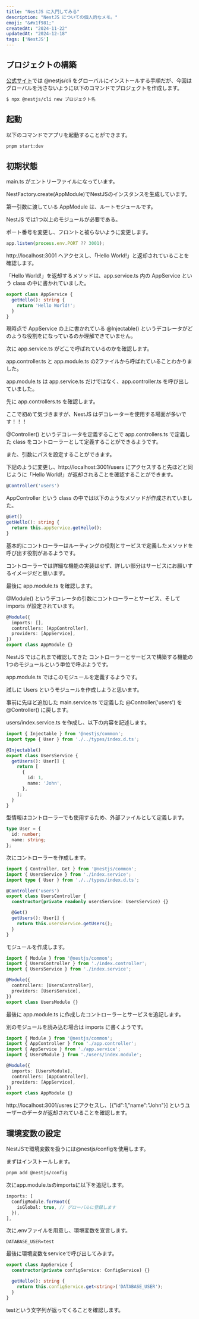 ```yaml
---
title: "NestJS に入門してみる"
description: "NestJS についての個人的なメモ。"
emoji: "&#x1f981;"
createdAt: "2024-11-22"
updatedAt: "2024-12-18"
tags: ['NestJS']
---
```


## プロジェクトの構築

[公式サイト](https://docs.nestjs.com/first-steps#setup)では @nestjs/cli をグローバルにインストールする手順だが、今回はグローバルを汚さないように以下のコマンドでプロジェクトを作成します。

```sh
$ npx @nestjs/cli new プロジェクト名
```

## 起動

以下のコマンドでアプリを起動することができます。

```sh
pnpm start:dev
```

## 初期状態

main.ts がエントリーファイルになっています。

NestFactory.create(AppModule)でNestJSのインスタンスを生成しています。

第一引数に渡している AppModule は、ルートモジュールです。

NestJS では1つ以上のモジュールが必要である。


ポート番号を変更し、フロントと被らないように変更します。

```ts
app.listen(process.env.PORT ?? 3001);
```

http://localhost:3001 へアクセスし、「Hello World!」と返却されていることを確認します。

「Hello World!」を返却するメソッドは、app.service.ts 内の AppService という class の中に書かれていました。

```ts
export class AppService {
  getHello(): string {
    return 'Hello World!';
  }
}
```

現時点で AppService の上に書かれている @Injectable() というデコレータがどのような役割をになっているのか理解できていません。

次に app.service.ts がどこで呼ばれているのかを確認します。

app.controller.ts と app.module.ts の2ファイルから呼ばれていることわかりました。

app.module.ts は app.service.ts だけではなく、app.controller.ts を呼び出していました。

先に app.controllers.ts を確認します。

ここで初めて気づきますが、NestJS はデコレーターを使用する場面が多いです！！！

@Controller() というデコレータを定義することで app.controllers.ts で定義した class をコントローラーとして定義することができるようです。

また、引数にパスを設定することができます。

下記のように変更し、http://localhost:3001/users にアクセスすると先ほどと同じように「Hello World!」が返却されることを確認することができます。


```ts
@Controller('users')
```

AppController という class の中では以下のようなメソッドが作成されていました。

```ts
@Get()
getHello(): string {
  return this.appService.getHello();
}
```

基本的にコントローラーはルーティングの役割とサービスで定義したメソッドを呼び出す役割があるようです。

コントローラーでは詳細な機能の実装はせず、詳しい部分はサービスにお願いするイメージだと思います。

最後に app.module.ts を確認します。

@Module() というデコレータの引数にコントローラーとサービス、そして imports が設定されています。

```ts
@Module({
  imports: [],
  controllers: [AppController],
  providers: [AppService],
})
export class AppModule {}
```

NestJS ではこれまで確認してきた コントローラーとサービスで構築する機能の1つのモジュールという単位で呼ぶようです。

app.module.ts ではこのモジュールを定義するようです。

試しに Users というモジュールを作成しようと思います。

事前に先ほど追加した main.service.ts で定義した @Controller('users') を @Controller() に戻します。

users/index.service.ts を作成し、以下の内容を記述します。

```ts
import { Injectable } from '@nestjs/common';
import type { User } from './../types/index.d.ts';

@Injectable()
export class UsersService {
  getUsers(): User[] {
    return [
      {
        id: 1,
        name: 'John',
      },
    ];
  }
}
```

型情報はコントローラーでも使用するため、外部ファイルとして定義します。

```ts
type User = {
  id: number;
  name: string;
};
```

次にコントローラーを作成します。

```ts
import { Controller, Get } from '@nestjs/common';
import { UsersService } from './index.service';
import type { User } from './../types/index.d.ts';

@Controller('users')
export class UsersController {
  constructor(private readonly usersService: UsersService) {}

  @Get()
  getUsers(): User[] {
    return this.usersService.getUsers();
  }
}
```

モジュールを作成します。

```ts
import { Module } from '@nestjs/common';
import { UsersController } from './index.controller';
import { UsersService } from './index.service';

@Module({
  controllers: [UsersController],
  providers: [UsersService],
})
export class UsersModule {}
```

最後に app.module.ts に作成したコントローラーとサービスを追記します。

別のモジュールを読み込む場合は imports に書くようです。

```ts
import { Module } from '@nestjs/common';
import { AppController } from './app.controller';
import { AppService } from './app.service';
import { UsersModule } from './users/index.module';

@Module({
  imports: [UsersModule],
  controllers: [AppController],
  providers: [AppService],
})
export class AppModule {}
```

http://localhost:3001/usres にアクセスし、[{"id":1,"name":"John"}] というユーザーのデータが返却されていることを確認します。

 ## 環境変数の設定

<!-- textlint-disable -->
NestJSで環境変数を扱うには@nestjs/configを使用します。
<!-- textlint-enable -->

まずはインストールします。

```bash
pnpm add @nestjs/config
```

次にapp.module.tsのimportsに以下を追記します。

```ts
imports: [
  ConfigModule.forRoot({
    isGlobal: true, // グローバルに登録します
  }),
],
```

次に.envファイルを用意し、環境変数を宣言します。

```
DATABASE_USER=test
```

最後に環境変数をserviceで呼び出してみます。

```ts
export class AppService {
  constructor(private configService: ConfigService) {}

  getHello(): string {
    return this.configService.get<string>('DATABASE_USER');
  }
}
```

testという文字列が返ってくることを確認します。
